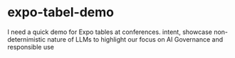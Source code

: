 # expo-tabel-demo
I need a quick demo for Expo tables at conferences. intent, showcase non-deternimistic nature of LLMs to highlight our focus on AI Governance and responsible use
